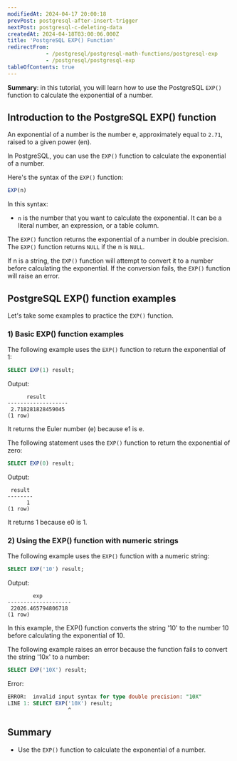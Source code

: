 ```yaml
---
modifiedAt: 2024-04-17 20:00:18
prevPost: postgresql-after-insert-trigger
nextPost: postgresql-c-deleting-data
createdAt: 2024-04-18T03:00:06.000Z
title: 'PostgreSQL EXP() Function'
redirectFrom: 
            - /postgresql/postgresql-math-functions/postgresql-exp
            - /postgresql/postgresql-exp
tableOfContents: true
---
```


**Summary**: in this tutorial, you will learn how to use the PostgreSQL `EXP()` function to calculate the exponential of a number.

## Introduction to the PostgreSQL EXP() function

An exponential of a number is the number e, approximately equal to `2.71`, raised to a given power (en).

In PostgreSQL, you can use the `EXP()` function to calculate the exponential of a number.

Here's the syntax of the `EXP()` function:

```sql
EXP(n)
```

In this syntax:

- `n` is the number that you want to calculate the exponential. It can be a literal number, an expression, or a table column.

The `EXP()` function returns the exponential of a number in double precision. The `EXP()` function returns `NULL` if the n is `NULL`.

If n is a string, the `EXP()` function will attempt to convert it to a number before calculating the exponential. If the conversion fails, the `EXP()` function will raise an error.

## PostgreSQL EXP() function examples

Let's take some examples to practice the `EXP()` function.

### 1) Basic EXP() function examples

The following example uses the `EXP()` function to return the exponential of 1:

```sql
SELECT EXP(1) result;
```

Output:

```
      result
-------------------
 2.718281828459045
(1 row)
```

It returns the Euler number (e) because e1 is e.

The following statement uses the `EXP()` function to return the exponential of zero:

```sql
SELECT EXP(0) result;
```

Output:

```
 result
--------
      1
(1 row)
```

It returns 1 because e0 is 1.

### 2) Using the EXP() function with numeric strings

The following example uses the `EXP()` function with a numeric string:

```sql
SELECT EXP('10') result;
```

Output:

```
        exp
--------------------
 22026.465794806718
(1 row)
```

In this example, the EXP() function converts the string '10' to the number 10 before calculating the exponential of 10.

The following example raises an error because the function fails to convert the string '10x' to a number:

```sql
SELECT EXP('10X') result;
```

Error:

```sql
ERROR:  invalid input syntax for type double precision: "10X"
LINE 1: SELECT EXP('10X') result;
                   ^
```

## Summary

- Use the `EXP()` function to calculate the exponential of a number.
